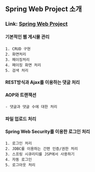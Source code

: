## Spring Web Project 소개

### Link: [Spring Web Project][project]

[project]: http://localhost:8008/

#### 기본적인 웹 게시물 관리

	1. CRUD 구현
	2. 화면처리
	3. 페이징처리
	4. 페이징 화면 처리
	5. 검색 처리

#### REST방식과 Ajax를 이용하는 댓글 처리

#### AOP와 트랜잭션

	- 댓글과 댓글 수에 대한 처리

#### 파일 업로드 처리

#### Spring Web Security를 이용한 로그인 처리

	1. 로그인 처리
	2. JDBC를 이용하는 간편 인증/권한 처리
	3. 스프링 시큐리티를 JSP에서 사용하기
	4. 자동 로그인
	5. 로그아웃 처리